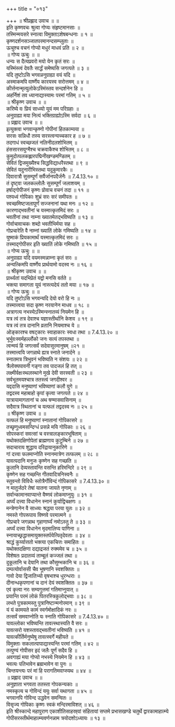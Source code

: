 +++
title = "०१३"

+++
॥ श्रीप्रह्लाद उवाच ॥ ॥  
इति कृष्णवचः श्रुत्वा गोप्यः संहृष्टमानसाः ॥  
तस्मिन्मयसरे स्नात्वा विमुक्ताऽशेषबन्धनाः ॥ १ ॥  
कृष्णदर्शनसञ्जातपरमानन्दसम्प्लुताः ॥  
ऊचुश्च वचनं गोप्यो मधुरं माधवं प्रति ॥ २ ॥  
॥ गोप्य ऊचुः ॥ ॥  
धन्यः स दैत्यप्रवरो मयो येन कृतं सरः ॥  
यस्मिंस्त्वं देवतैः सार्द्धं समेष्यसि जगत्पते ॥ ३ ॥  
यदि तुष्टोऽसि भगवन्ननुग्राह्या वयं यदि ॥  
अस्माकमपि वार्ष्णेय कारयस्व सरोत्तमम् ॥ ४ ॥  
कीर्त्तनान्मृत्युलोकेऽस्मिंस्तव सन्दर्शनेन हि ॥  
अहर्निशं तव ध्यानाद्यास्यामः परमां गतिम् ॥ ५ ॥  
॥ श्रीकृष्ण उवाच ॥ ॥  
करिष्ये वः प्रियं साध्व्यो यूयं मम परिग्रहाः ॥  
अनुग्राह्या मया नित्यं भक्तिग्राह्योऽस्मि सर्वदा ॥ ६ ॥  
॥ प्रह्लाद उवाच ॥ ॥  
इत्युक्त्वा भगवान्कृष्णो गोपीनां हितकाम्यया ॥  
सरसः सन्निधौ तस्य सरस्त्वन्यच्चकार ह ॥ ७ ॥  
तदगाधं स्वच्छजलं नलिनीदलशोभितम् ॥  
हंससारसयुग्मैश्च चक्रवाकैश्च शोभितम् ॥ ८ ॥  
कुमुदोत्पलकह्लारपद्मिनीखण्डमण्डितम् ॥  
सेवितं द्विजमुख्यैश्च सिद्धविद्याधरैस्तथा ॥ ९ ॥  
सेवितं यदुनारीभिस्तथा यदुकुमारकैः ॥  
दिवारात्रौ सुसम्पूर्णं सर्वैर्जानपदैर्जनैः ॥ 7.4.13.१० ॥  
तं दृष्ट्वा जलकल्लोलैः सुसम्पूर्णं जलाशयम् ॥  
हर्षाद्गोपीजनं कृष्णः प्रोवाच वचनं तदा ॥ ११ ॥  
पश्यध्वं गोपिकाः शुभ्रं सरः सरं समीपतः ॥  
स्वच्छमिष्टजलापूर्णं सज्जनानां यथा मनः ॥ १२ ॥  
कारणाद्भवतीनां च यस्मात्कृतमिदं सरः ॥  
भवतीनां तथा नाम्ना ख्यातमेतद्भविष्यति ॥ १३ ॥  
गोर्वाचावाचकः शब्दो भवतीभिर्मया सह ॥  
गोप्रचारेति वै नाम्नां ख्यातिं लोके गमिष्यति ॥ १४ ॥  
युष्माकं प्रियकामार्थं यस्मात्कृतमिदं सरः ॥  
तस्माद्गोपीसर इति ख्यातिं लोके गमिष्यति ॥ १५ ॥  
॥ गोप्य ऊचुः ॥ ॥  
अनुग्राह्या यदि वयमस्मन्नाम्ना कृतं सरः ॥  
अन्यत्किमपि वार्ष्णेय प्रार्थयामो वदस्व नः ॥ १६ ॥  
॥ श्रीकृष्ण उवाच ॥ ॥  
प्रार्थ्यतां यदभिप्रेतं यद्वो मनसि वर्तते ॥  
भक्त्या समागता यूयं नास्त्यदेयं ततो मया ॥ १७ ॥  
॥ गोप्य ऊचुः ॥ ॥  
यदि तुष्टोऽसि भगवन्यदि देयो वरो हि नः ॥  
तस्मात्त्वया सदा कृष्ण नरयानेन माधव ॥ १८ ॥  
अत्रागत्य नभस्येऽस्मिन्स्नातव्यं नियमेन हि ॥  
यत्र त्वं तत्र देवाश्च यज्ञास्तीर्थानि केशव ॥ १९ ॥  
यत्र त्वं तत्र दानानि व्रतानि नियमाश्च ये ॥  
ओङ्कारश्च वषट्कारः स्वाहाकारः स्वधा तथा ॥ 7.4.13.२० ॥  
भूर्भुवःस्वर्महर्ल्लोको जनः सत्यं तपस्तथा ॥  
त्वन्मयं हि जगत्सर्वं सदेवासुरमानुषम् ॥२१ ॥  
तस्मात्त्वयि जगन्नाथे ह्यत्र स्नाते जनार्दने ॥  
स्नातमत्र त्रिभुवनं भविष्यति न संशयः ॥ २२ ॥  
त्रैलोक्यपावनी गङ्गा तव पादजलं हि तत् ॥  
लक्ष्मीर्वक्षःस्थलस्थाने मुखे देवी सरस्वती ॥ २३ ॥  
सर्वभूतमयश्चात्र ततस्त्वं जगदीश्वर ॥  
यद्ददासि मनुष्याणां भविष्याणां कलौ युगे ॥  
तद्वदस्व महाबाहो कृपां कृत्वा जगत्पते ॥ २४ ॥  
यात्रायामागतानां च अथ षण्मासवासिनाम् ॥  
सदैवात्र स्थितानां च यत्फलं तद्वदस्व नः ॥ २५ ॥  
॥ श्रीकृष्ण उवाच ॥ ॥  
यत्फलं हि मनुष्याणां स्नातानां गोपिकासरे ॥  
तच्छृणुध्वमसन्दिग्धं प्रसन्ने मयि गोपिकाः ॥ २६ ॥  
सोपस्करां सवत्सां च वस्त्रालङ्कारभूषिताम् ॥  
यथोक्तदक्षिणोपेतां ब्राह्मणाय कुटुम्बिने ॥ २७ ॥  
सदाचाराय शुद्धाय दरिद्रायानुकारिणे ॥  
गां दत्त्वा फलमाप्नोति स्नानमात्रेण तत्फलम् ॥ २८ ॥  
यावत्पदानि मनुजः कृष्णेन सह गच्छति ॥  
कुलानि देव्यस्तावन्ति वसन्ति हरिमन्दिरे ॥ २९ ॥  
कृष्णेन सह गच्छन्ति गीतवादित्रनिस्वनैः ॥  
स्तुवन्तो विविधैः स्तोत्रैर्गोविन्दं गोपिकासरे ॥ 7.4.13.३० ॥  
न मातुर्जठरे तेषां यातना जायते नृणाम् ॥  
सर्वान्कामानवाप्यान्ते वैष्णवं लोकमाप्नुयुः ॥ ३१ ॥  
अर्घ्यं दत्त्वा विधानेन स्नानं कुर्याद्विचक्षणः ॥  
मन्त्रेणानेन वै साध्व्यः श्रद्धया परया युतः ॥ ३२ ॥  
नमस्ते गोपरूपाय विष्णवे परमात्मने ॥  
गोप्रचारे जगन्नाथ गृहाणार्घ्यं नमोऽस्तु ते ॥ ३३ ॥  
अर्घ्यं दत्त्वा विधानेन मृदमालिप्य पाणिना ॥  
स्नायाच्छ्रद्धासमायुक्तस्तर्पयेत्पितृदेवताः ॥ ३४ ॥  
श्राद्धं कुर्य्यात्ततो भक्त्या एकचित्तः समाहितः ॥  
यथोक्तदक्षिणा दद्याद्रजतं रुक्ममेव च ॥ ३५ ॥  
विशेषतः प्रदातव्यं ताम्बूलं कज्जलं तथा ॥  
दुकूलानि च देयानि तथा कौसुम्भकानि च ॥ ३६ ॥  
दम्पत्योर्वाससी चैव भूषणानि स्वशक्तितः ॥  
गावो देया द्विजातिभ्यो वृषभाश्च धुरन्धराः ॥  
दीनान्धकृपणानां च दानं देयं स्वशक्तितः ॥ ३७ ॥  
एवं कृत्वा नरः सम्यगुत्तमां गतिमाप्नुयात् ॥  
प्रयान्ति परमं लोकं पितरस्त्रिकुलोद्भवाः ॥ ३८ ॥  
लभते पुत्रकामस्तु पुत्रानिष्टान्मनोरमान् ॥ ३९ ॥  
यं यं कामयते कामं स्वर्गमोक्षादिकं नरः ॥  
तत्सर्वं समवाप्नोति यः स्नाति गोपिकासरे ॥ 7.4.13.४० ॥  
यावल्लोका भविष्यन्ति तावत्स्थास्यति वै सरः ॥  
यावत्सरो यशस्तावद्भवतीनां भविष्यति ॥ ४१ ॥  
यावत्कीर्तिर्मनुष्येषु तावत्स्वर्गे महीयते ॥  
विमुक्ताः सकलात्पापाद्यास्यन्ति परमां गतिम् ॥ ४२ ॥  
तत्पुण्यं गोपीसर इदं जलैः पूर्णं सदैव हि ॥  
अवगाह्यं मया गोप्यो नभस्ये नियमेन हि ॥ ४३ ॥  
भवत्यः पतिभावेन ब्रह्मभावेन वा पुनः ॥  
चिन्तयन्त्यः परं मां हि परागतिमवाप्स्यथ ॥ ४४ ॥  
॥ प्रह्लाद उवाच ॥ ॥  
अनुज्ञाता भगवता ततस्ता गोपकन्यकाः ॥  
नमस्कृत्य च गोविन्दं ययुः सर्वा यथागता ॥ ४५ ॥  
भगवानपि गोविन्द उद्धवेन समन्वितः ॥  
विसृज्य गोपिकाः कृष्णः स्वकं मन्दिरमाविशत् ॥ ४६ ॥  
इति श्रीस्कान्दे महापुराण एकाशीतिसाहस्र्यां संहितायां सप्तमे प्रभासखण्डे चतुर्थे द्वारकामाहात्म्ये गोपीसरस्तीर्थमाहात्म्यवर्णनन्नाम त्रयोदशोऽध्यायः ॥ १३ ॥